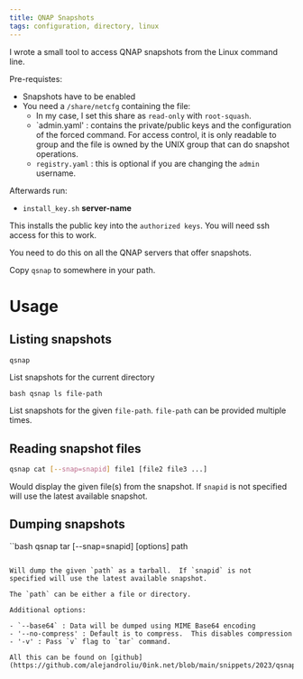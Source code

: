 ```yaml
---
title: QNAP Snapshots
tags: configuration, directory, linux
---
```

I wrote a small tool to access QNAP snapshots from the Linux command line.

Pre-requistes:

- Snapshots have to be enabled
- You need a `/share/netcfg` containing the file:
  - In my case, I set this share as `read-only` with `root-squash`.
  - `admin.yaml' : contains the private/public keys and the configuration
    of the forced command.  For access control, it is only readable
    to group and the file is owned by the UNIX group that can do snapshot
    operations.
  - `registry.yaml` : this is optional if you are changing the `admin` username.

Afterwards run:

- `install_key.sh` __server-name__

This installs the public key into the `authorized keys`.  You will need
ssh access for this to work.

You need to do this on all the QNAP servers that offer snapshots.

Copy `qsnap` to somewhere in your path.

# Usage

## Listing snapshots

```bash
qsnap
```

List snapshots for the current directory

``bash
qsnap ls file-path
``

List snapshots for the given `file-path`.  `file-path` can be provided
multiple times.

## Reading snapshot files

```bash
qsnap cat [--snap=snapid] file1 [file2 file3 ...]
```

Would display the given file(s) from the snapshot.  If `snapid` is not
specified will use the latest available snapshot.

## Dumping snapshots

``bash
qsnap tar [--snap=snapid] [options] path
```

Will dump the given `path` as a tarball.  If `snapid` is not
specified will use the latest available snapshot.

The `path` can be either a file or directory.

Additional options:

- `--base64` : Data will be dumped using MIME Base64 encoding
- '--no-compress' : Default is to compress.  This disables compression
- '-v' : Pass `v` flag to `tar` command.

All this can be found on [github](https://github.com/alejandroliu/0ink.net/blob/main/snippets/2023/qsnap).
